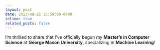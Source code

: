 ```yaml
---
layout: post
date: 2023-08-21 15:59:00-0400
inline: true
related_posts: false
---
```


I’m thrilled to share that I’ve officially begun my **Master’s in Computer Science** at **George Mason University**, specializing in **Machine Learning**!